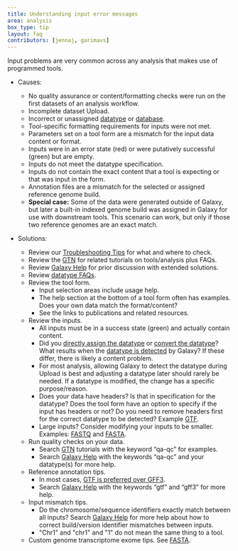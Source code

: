 ```yaml
---
title: Understanding input error messages
area: analysis
box_type: tip
layout: faq
contributors: [jennaj, garimavs]
---
```


Input problems are very common across any analysis that makes use of programmed tools. 

- Causes:
    - No quality assurance or content/formatting checks were run on the first datasets of an analysis workflow. 
    - Incomplete dataset Upload.
    - Incorrect or unassigned [datatype](https://training.galaxyproject.org/training-material/faqs/galaxy/#datasets) or [database](https://training.galaxyproject.org/training-material/faqs/galaxy/datasets_change_dbkey.html).
    - Tool-specific formatting requirements for inputs were not met.
    - Parameters set on a tool form are a mismatch for the input data content or format.
    - Inputs were in an error state (red) or were putatively successful (green) but are empty.
    - Inputs do not meet the datatype specification.
    - Inputs do not contain the exact content that a tool is expecting or that was input in the form.
    - Annotation files are a mismatch for the selected or assigned reference genome build.
    - **Special case:** Some of the data were generated outside of Galaxy, but later a built-in indexed genome build was assigned in Galaxy for use with downstream tools. This scenario can work, but only if those two reference genomes are an exact match.

- Solutions:
    - Review our [Troubleshooting Tips](https://training.galaxyproject.org/training-material/faqs/galaxy/analysis_troubleshooting.html) for what and where to check.
    - Review the [GTN](https://training.galaxyproject.org/) for related tutorials on tools/analysis plus FAQs.
    - Review [Galaxy Help](https://help.galaxyproject.org/) for prior discussion with extended solutions.
    - Review [datatype FAQs](https://training.galaxyproject.org/training-material/faqs/galaxy/datatypes_understanding_datatypes.html).
    - Review the tool form.
        - Input selection areas include usage help.
        - The help section at the bottom of a tool form often has examples. Does your own data match the format/content?
        - See the links to publications and related resources. 
    - Review the inputs. 
        - All inputs must be in a success state (green) and actually contain content.
        - Did you [directly assign the datatype](https://training.galaxyproject.org/training-material/faqs/galaxy/datasets_change_datatype.html) or [convert the datatype](https://training.galaxyproject.org/training-material/faqs/galaxy/datasets_convert_datatype.html)? What results when the [datatype is detected](https://training.galaxyproject.org/training-material/faqs/galaxy/datasets_detect_datatype.html) by Galaxy? If these differ, there is likely a content problem.
        - For most analysis, allowing Galaxy to detect the datatype during Upload is best and adjusting a datatype later should rarely be needed. If a datatype is modified, the change has a specific purpose/reason.
        - Does your data have headers? Is that in specification for the datatype? Does the tool form have an option to specify if the input has headers or not? Do you need to remove headers first for the correct datatype to be detected? Example [GTF](https://training.galaxyproject.org/training-material/faqs/galaxy/datasets_working_with_reference_annotation.html).
        - Large inputs? Consider modifying your inputs to be smaller. Examples: [FASTQ](https://training.galaxyproject.org/training-material/faqs/galaxy/datasets_working_with_fastq.html) and [FASTA](https://training.galaxyproject.org/training-material/faqs/galaxy/datasets_working_with_fasta.html).
    - Run quality checks on your data.
        - Search [GTN](https://training.galaxyproject.org/) tutorials with the keyword “qa-qc” for examples.
        - Search [Galaxy Help](https://help.galaxyproject.org/) with the keywords “qa-qc” and your datatype(s) for more help.
    - Reference annotation tips.
        - In most cases, [GTF is preferred over GFF3](https://training.galaxyproject.org/training-material/faqs/galaxy/datasets_working_with_reference_annotation.html). 
        - Search [Galaxy Help](https://help.galaxyproject.org/) with the keywords “gtf” and “gff3” for more help. 
    - Input mismatch tips.
        - Do the chromosome/sequence identifiers exactly match between all inputs? Search [Galaxy Help](https://help.galaxyproject.org/) for more help about how to correct build/version identifier mismatches between inputs.
        - "Chr1" and "chr1" and "1" do not mean the same thing to a tool.
    - Custom genome transcriptome exome tips. See [FASTA](https://training.galaxyproject.org/training-material/faqs/galaxy/datasets_working_with_fasta.html).
